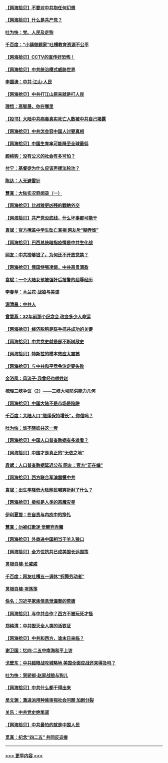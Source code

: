 #### [【网海拾贝】不要对中共抱任何幻想](../pages/nsc993/n12965222.md?t=05211652) 
#### [【网海拾贝】什么是共产党？](../pages/nsc993/n12962781.md?t=05211652) 
#### [吐为快：党、人民及走狗](../pages/nsc993/n12962747.md?t=05211652) 
#### [千百度：“小镇做题家”吐槽教育资源不公平](../pages/nsc993/n12962705.md?t=05211652) 
#### [【网海拾贝】CCTV的宣传好恐怖！](../pages/nsc993/n12959984.md?t=05211652) 
#### [【网海拾贝】中共统治模式威胁世界](../pages/nsc993/n12957622.md?t=05211652) 
#### [李国涛：中共‧江山‧人民](../pages/nsc993/n12957502.md?t=05211652) 
#### [【网海拾贝】中共打江山原来就是打人民](../pages/nsc993/n12954345.md?t=05211652) 
#### [理悟：高智晟，你在哪里](../pages/nsc993/n12953115.md?t=05211652) 
#### [【投书】大陆中共病毒真实死亡人数被中共自己揭露](../pages/nsc993/n12953050.md?t=05211652) 
#### [【网海拾贝】中共怎会容中国人讨要真相](../pages/nsc993/n12952161.md?t=05211652) 
#### [【网海拾贝】中国生育率可能降至全球最低](../pages/nsc993/n12948793.md?t=05211652) 
#### [颜纯钩：没有公义的社会有多可怕？](../pages/nsc993/n12947626.md?t=05211652) 
#### [付宁：基督徒为什么应该声援法轮功？](../pages/nsc993/n12947233.md?t=05211652) 
#### [陈达：人无避雷针](../pages/nsc993/n12947098.md?t=05211652) 
#### [慧真：大陆实况奇闻录（一）](../pages/nsc993/n12945811.md?t=05211652) 
#### [【网海拾贝】比战狼更凶残的戳瞎外交](../pages/nsc993/n12945717.md?t=05211652) 
#### [【网海拾贝】共产党没底线，什么坏事都可能干](../pages/nsc993/n12942090.md?t=05211652) 
#### [袁斌：官方掩盖中学生坠亡真相 网友斥“糊弄谁”](../pages/nsc993/n12942029.md?t=05211652) 
#### [【网海拾贝】巴西总统暗指疫情是中共生化战](../pages/nsc993/n12938999.md?t=05211652) 
#### [网友：中共捞够钱了，为何还不开放党禁？](../pages/nsc993/n12938952.md?t=05211652) 
#### [【网海拾贝】俄国恃强凌弱，中共恶贯满盈](../pages/nsc993/n12936626.md?t=05211652) 
#### [袁斌：一个大陆女孩被强奸后报警的屈辱经历](../pages/nsc993/n12936547.md?t=05211652) 
#### [李春草：木兰花·战狼与美谍](../pages/nsc993/n12935995.md?t=05211652) 
#### [源清晨：中共人](../pages/nsc993/n12935589.md?t=05211652) 
#### [曾慧燕：32年前那个纪念会 改变多少人命运](../pages/nsc993/n12934233.md?t=05211652) 
#### [【网海拾贝】经济脱钩是联手抗共成功的关键](../pages/nsc993/n12934176.md?t=05211652) 
#### [【网海拾贝】中共党史就是部不断树敌史](../pages/nsc993/n12932844.md?t=05211652) 
#### [【网海拾贝】特斯拉的模本效应太震撼](../pages/nsc993/n12925626.md?t=05211652) 
#### [【网海拾贝】与中共和平竞争注定要失败](../pages/nsc993/n12923326.md?t=05211652) 
#### [金浴凤：风流子‧我曾经也想姓赵](../pages/nsc993/n12920911.md?t=05211652) 
#### [梳理三峡争议（2）——三峡大坝防洪能力几何](../pages/nsc993/n12920173.md?t=05211652) 
#### [【网海拾贝】中国大陆不是市场是陷阱](../pages/nsc993/n12920143.md?t=05211652) 
#### [千百度：大陆人口“继续保持增长”，你信吗？](../pages/nsc993/n12918946.md?t=05211652) 
#### [吐为快：谁不晓妖共这一套](../pages/nsc993/n12918941.md?t=05211652) 
#### [【网海拾贝】中国人口普查数据有多难看？](../pages/nsc993/n12917822.md?t=05211652) 
#### [【网海拾贝】中国才是真正的“无依之地”](../pages/nsc993/n12915845.md?t=05211652) 
#### [袁斌：人口普查数据延迟公布 网友：官方“正在编”](../pages/nsc993/n12915748.md?t=05211652) 
#### [【网海拾贝】西方联合军演震慑中共](../pages/nsc993/n12913466.md?t=05211652) 
#### [袁斌：出生率降低大陆网民喊爽折射了什么？](../pages/nsc993/n12913365.md?t=05211652) 
#### [【网海拾贝】极权是人类的恶魔灾星](../pages/nsc993/n12910697.md?t=05211652) 
#### [伊利夏提：在自责与内疚中的挣扎](../pages/nsc993/n12910493.md?t=05211652) 
#### [慧真：勿被红歌迷 觉醒弃赤魔](../pages/nsc993/n12910485.md?t=05211652) 
#### [【网海拾贝】外商进中国相当于羊入狼口](../pages/nsc993/n12908274.md?t=05211652) 
#### [【网海拾贝】全方位抗共已成美国长远国策](../pages/nsc993/n12906878.md?t=05211652) 
#### [灵根自植‧长戚戚](../pages/nsc993/n12905585.md?t=05211652) 
#### [千百度：网友吐槽五一调休“折腾劳动者”](../pages/nsc993/n12905934.md?t=05211652) 
#### [灵根自植‧坦荡荡](../pages/nsc993/n12905562.md?t=05211652) 
#### [佚名：习近平家族信息泄漏案的荒唐](../pages/nsc993/n12904705.md?t=05211652) 
#### [【网海拾贝】与中共合作？西方不被玩死才怪](../pages/nsc993/n12903873.md?t=05211652) 
#### [郑纯清：中共毁灭全人类的活铁证](../pages/nsc993/n12903785.md?t=05211652) 
#### [【网海拾贝】中共和西方，谁末日来临？](../pages/nsc993/n12903482.md?t=05211652) 
#### [谢卫国：忆四‧二五中南海和平上访](../pages/nsc993/n12902192.md?t=05211652) 
#### [戈壁东：中共超限战攻城略地 美国全面应战还来得及吗？](../pages/nsc993/n12902297.md?t=05211652) 
#### [吐为快：贺骄郎‧赵家战狼与狗儿](../pages/nsc993/n12902280.md?t=05211652) 
#### [【网海拾贝】中共什么都干得出来](../pages/nsc993/n12897500.md?t=05211652) 
#### [吴文渊：激进派用种族审视社会问题 加剧分裂](../pages/nsc993/n12893881.md?t=05211652) 
#### [关乐：中共党史绝笔谣](../pages/nsc993/n12897270.md?t=05211652) 
#### [【网海拾贝】中共最怕的就是中国人民](../pages/nsc993/n12894705.md?t=05211652) 
#### [觅真：纪念“四二五” 共同反迫害](../pages/nsc993/n12894553.md?t=05211652) 

----
#### [ >>> 更早内容 <<< ](../indexes/nsc993-earlier.md)
